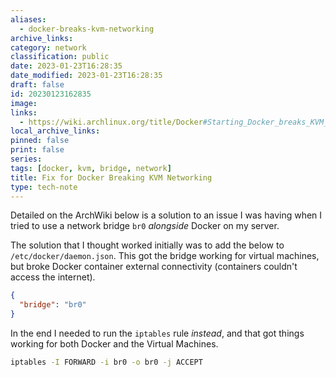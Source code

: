 ```yaml
---
aliases:
  - docker-breaks-kvm-networking
archive_links: 
category: network
classification: public
date: 2023-01-23T16:28:35
date_modified: 2023-01-23T16:28:35
draft: false
id: 20230123162835
image: 
links:
  - https://wiki.archlinux.org/title/Docker#Starting_Docker_breaks_KVM_bridged_networking
local_archive_links: 
pinned: false
print: false
series: 
tags: [docker, kvm, bridge, network]
title: Fix for Docker Breaking KVM Networking
type: tech-note
---
```


Detailed on the ArchWiki below is a solution to an issue I was having when I tried to use a network bridge `br0` _alongside_ Docker on my server.

The solution that I thought worked initially was to add the below to `/etc/docker/daemon.json`. This got the bridge working for virtual machines, but broke Docker container external connectivity (containers couldn't access the internet).

```json
{
  "bridge": "br0"
}
```

In the end I needed to run the `iptables` rule _instead_, and that got things working for both Docker and the Virtual Machines.

```sh
iptables -I FORWARD -i br0 -o br0 -j ACCEPT
```